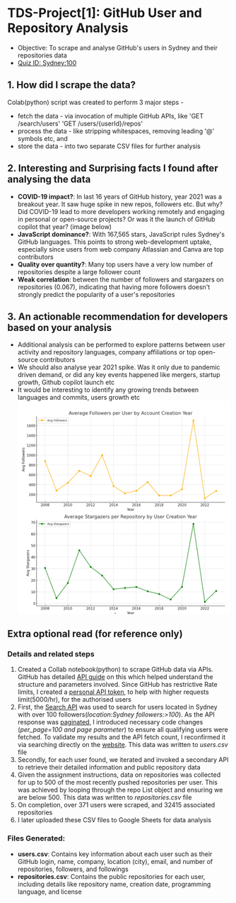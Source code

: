 # TDS-Project[1]:  GitHub User and Repository Analysis
- Objective: To scrape and analyse GitHub's users in Sydney and their repositories data
- [Quiz ID: Sydney:100](https://tools-in-data-science.pages.dev/project1)

## 1. How did I scrape the data?
Colab(python) script was created to perform 3 major steps - 
- fetch the data - via invocation of multiple GitHub APIs, like 'GET /search/users' 'GET /users/{userId}/repos'
- process the data - like stripping whitespaces, removing leading '@' symbols etc, and
- store the data - into two separate CSV files for further analysis

## 2. Interesting and Surprising facts I found after analysing the data
- **COVID-19 impact?**: In last 16 years of GitHub history, year 2021 was a breakout year. It saw huge spike in new repos, followers etc. But why? Did COVID-19 lead to more developers working remotely and engaging in personal or open-source projects? Or was it the launch of GitHub copilot that year? (image below)
- **JavaScript dominance?**: With 167,565 stars, JavaScript rules Sydney's GitHub languages. This points to strong web-development uptake, especially since users from web company Atlassian and Canva are top contributors
- **Quality over quantity?**: Many top users have a very low number of repositories despite a large follower count
- **Weak correlation**: between the number of followers and stargazers on repositories (0.067), indicating that having more followers doesn't strongly predict the popularity of a user's repositories

## 3. An actionable recommendation for developers based on your analysis
- Additional analysis can be performed to explore patterns between user activity and repository languages, company affiliations or top open-source contributors
- We should also analyse year 2021 spike. Was it only due to pandemic driven demand, or did any key events happened like mergers, startup growth, Github copilot launch etc
- It would be interesting to identify any growing trends between languages and commits, users growth etc
![alt text](https://github.com/sidg75/tds-project1/blob/main/users_trend_by_years.png)

## Extra optional read (for reference only)
### Details and related steps
1. Created a Collab notebook(python) to scrape GitHub data via APIs. GitHub has detailed [API guide](https://docs.github.com/en/rest/about-the-rest-api/about-the-rest-api?apiVersion=2022-11-28) on this which helped understand the structure and parameters involved. Since GitHub has restrictive Rate limits, I created a [personal API token](https://github.com/settings/personal-access-tokens/new), to help with higher requests limit(5000/hr), for the authorised users
2. First, the [Search API](https://docs.github.com/en/rest/search/search?apiVersion=2022-11-28) was used to search for users located in Sydney with over 100 followers(_location:Sydney followers:>100_). As the API response was [paginated](https://docs.github.com/en/rest/using-the-rest-api/using-pagination-in-the-rest-api?apiVersion=2022-11-28), I introduced necessary code changes (_per_page=100 and page parameter_) to ensure all qualifying users were fetched. To validate my results and the API fetch count, I reconfirmed it via searching directly on the [website](https://github.com/search?q=location%3ASydney%20followers%3A%3E100&type=users). This data was written to _users.csv_ file
3. Secondly, for each user found, we iterated and invoked a secondary API to retrieve their detailed information and public repository data
4. Given the assignment instructions, data on repositories was collected for up to 500 of the most recently pushed repositories per user. This was achieved by looping through the repo List object and ensuring we are below 500. This data was written to _repositories.csv_ file
5. On completion, over 371 users were scraped, and 32415 associated repositories
6. I later uploaded these CSV files to Google Sheets for data analysis

### Files Generated:
- **users.csv**: Contains key information about each user such as their GitHub login, name, company, location (city), email, and number of repositories, followers, and followings
- **repositories.csv**: Contains the public repositories for each user, including details like repository name, creation date, programming language, and license

